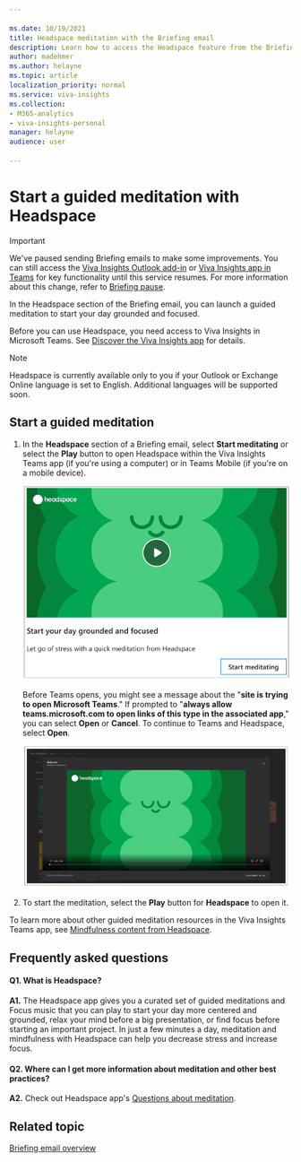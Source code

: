 ```yaml
---

ms.date: 10/19/2021
title: Headspace meditation with the Briefing email
description: Learn how to access the Headspace feature from the Briefing email
author: madehmer
ms.author: helayne
ms.topic: article
localization_priority: normal 
ms.service: viva-insights
ms.collection: 
- M365-analytics
- viva-insights-personal
manager: helayne
audience: user

---
```


# Start a guided meditation with Headspace

>[!Important]
>We've paused sending Briefing emails to make some improvements. You can still access the [Viva Insights Outlook add-in](../use/add-in.md) or [Viva Insights app in Teams](../teams/introduction.md) for key functionality until this service resumes. For more information about this change, refer to [Briefing pause](../reference/briefing-pause.md).

In the Headspace section of the Briefing email, you can launch a guided meditation to start your day grounded and focused.

Before you can use Headspace, you need access to Viva Insights in Microsoft Teams. See [Discover the Viva Insights app](../teams/viva-teams-app-install.md) for details.

>[!NOTE]
>Headspace is currently available only to you if your Outlook or Exchange Online language is set to English. Additional languages will be supported soon.

## Start a guided meditation

1. In the **Headspace** section of a Briefing email, select **Start meditating** or select the **Play** button to open Headspace within the Viva Insights Teams app (if you're using a computer) or in Teams Mobile (if you're on a mobile device).

   ![Headspace card](images/be-headspace.png)

   Before Teams opens, you might see a message about the "**site is trying to open Microsoft Teams**." If prompted to "**always allow teams.microsoft.com to open links of this type in the associated app**," you can select **Open** or **Cancel**. To continue to Teams and Headspace, select **Open**.

   ![Headspace in Teams](images/be-headspace-2.png)

2. To start the meditation, select the **Play** button for **Headspace** to open it.

To learn more about other guided meditation resources in the Viva Insights Teams app, see [Mindfulness content from Headspace](../teams/headspace.md).

## Frequently asked questions

#### Q1. What is Headspace?

**A1.** The Headspace app gives you a curated set of guided meditations and Focus music that you can play to start your day more centered and grounded, relax your mind before a big presentation, or find focus before starting an important project. In just a few minutes a day, meditation and mindfulness with Headspace can help you decrease stress and increase focus.

#### Q2. Where can I get more information about meditation and other best practices?

**A2.** Check out Headspace app's [Questions about meditation](https://www.headspace.com/meditation-101/faq).

## Related topic

[Briefing email overview](be-overview.md)


